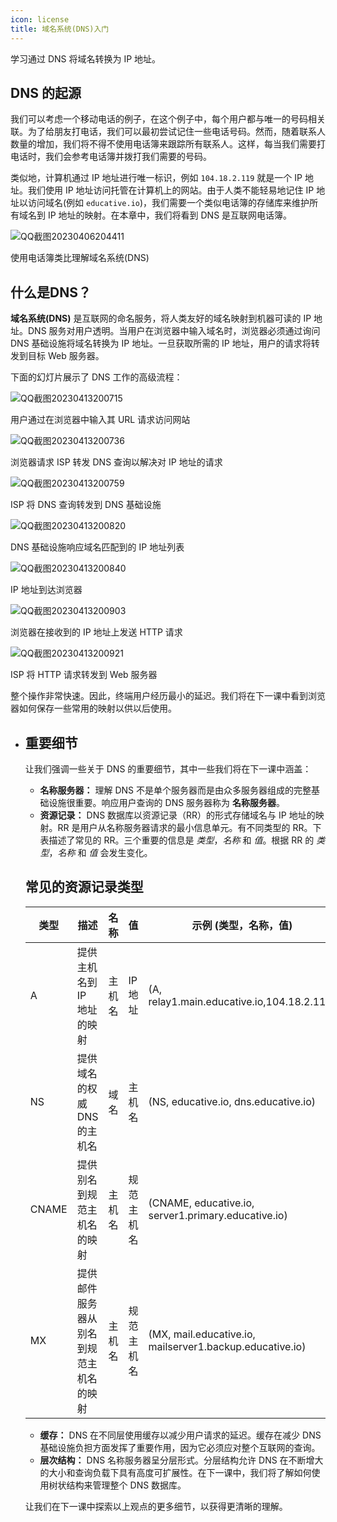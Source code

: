 ```yaml
---
icon: license
title: 域名系统(DNS)入门
---
```


学习通过 DNS 将域名转换为 IP 地址。

## DNS 的起源

我们可以考虑一个移动电话的例子，在这个例子中，每个用户都与唯一的号码相关联。为了给朋友打电话，我们可以最初尝试记住一些电话号码。然而，随着联系人数量的增加，我们将不得不使用电话簿来跟踪所有联系人。这样，每当我们需要打电话时，我们会参考电话簿并拨打我们需要的号码。

类似地，计算机通过 IP 地址进行唯一标识，例如 `104.18.2.119` 就是一个 IP 地址。我们使用 IP 地址访问托管在计算机上的网站。由于人类不能轻易地记住 IP 地址以访问域名(例如 `educative.io`)，我们需要一个类似电话簿的存储库来维护所有域名到 IP 地址的映射。在本章中，我们将看到 DNS 是互联网电话簿。

![QQ截图20230406204411](/img/07-Domain%20Name%20System/QQ%E6%88%AA%E5%9B%BE20230406204411.png)

使用电话簿类比理解域名系统(DNS)

## 什么是DNS？

**域名系统(DNS)** 是互联网的命名服务，将人类友好的域名映射到机器可读的 IP 地址。DNS 服务对用户透明。当用户在浏览器中输入域名时，浏览器必须通过询问 DNS 基础设施将域名转换为 IP 地址。一旦获取所需的 IP 地址，用户的请求将转发到目标 Web 服务器。

下面的幻灯片展示了 DNS 工作的高级流程：

![QQ截图20230413200715](/img/07-Domain%20Name%20System/QQ%E6%88%AA%E5%9B%BE20230413200715.png)

用户通过在浏览器中输入其 URL 请求访问网站

![QQ截图20230413200736](/img/07-Domain%20Name%20System/QQ%E6%88%AA%E5%9B%BE20230413200736.png)

浏览器请求 ISP 转发 DNS 查询以解决对 IP 地址的请求

![QQ截图20230413200759](/img/07-Domain%20Name%20System/QQ%E6%88%AA%E5%9B%BE20230413200759.png)

ISP 将 DNS 查询转发到 DNS 基础设施

![QQ截图20230413200820](/img/07-Domain%20Name%20System/QQ%E6%88%AA%E5%9B%BE20230413200820.png)

DNS 基础设施响应域名匹配到的 IP 地址列表

![QQ截图20230413200840](/img/07-Domain%20Name%20System/QQ%E6%88%AA%E5%9B%BE20230413200840.png)

IP 地址到达浏览器

![QQ截图20230413200903](/img/07-Domain%20Name%20System/QQ%E6%88%AA%E5%9B%BE20230413200903.png)

浏览器在接收到的 IP 地址上发送 HTTP 请求

![QQ截图20230413200921](/img/07-Domain%20Name%20System/QQ%E6%88%AA%E5%9B%BE20230413200921.png)

ISP 将 HTTP 请求转发到 Web 服务器

整个操作非常快速。因此，终端用户经历最小的延迟。我们将在下一课中看到浏览器如何保存一些常用的映射以供以后使用。

- ## 重要细节

  让我们强调一些关于 DNS 的重要细节，其中一些我们将在下一课中涵盖：

  - **名称服务器：** 理解 DNS 不是单个服务器而是由众多服务器组成的完整基础设施很重要。响应用户查询的 DNS 服务器称为  **名称服务器**。
  - **资源记录：** DNS 数据库以资源记录（RR）的形式存储域名与 IP 地址的映射。RR 是用户从名称服务器请求的最小信息单元。有不同类型的 RR。下表描述了常见的 RR。三个重要的信息是 *类型*，*名称* 和 *值*。根据 RR 的 *类型*，*名称* 和 *值* 会发生变化。

  ## 常见的资源记录类型

  | **类型** | **描述**                               | **名称** | **值**     | **示例 (类型，名称，值)**                                |
  | -------- | -------------------------------------- | -------- | ---------- | -------------------------------------------------------- |
  | A        | 提供主机名到 IP 地址的映射             | 主机名   | IP 地址    | (A, relay1.main.educative.io,104.18.2.119)               |
  | NS       | 提供域名的权威 DNS 的主机名            | 域名     | 主机名     | (NS, educative.io, dns.educative.io)                     |
  | CNAME    | 提供别名到规范主机名的映射             | 主机名   | 规范主机名 | (CNAME, educative.io, server1.primary.educative.io)      |
  | MX       | 提供邮件服务器从别名到规范主机名的映射 | 主机名   | 规范主机名 | (MX, mail.educative.io, mailserver1.backup.educative.io) |

  - **缓存：** DNS 在不同层使用缓存以减少用户请求的延迟。缓存在减少 DNS 基础设施负担方面发挥了重要作用，因为它必须应对整个互联网的查询。
  - **层次结构：** DNS 名称服务器呈分层形式。分层结构允许 DNS 在不断增大的大小和查询负载下具有高度可扩展性。在下一课中，我们将了解如何使用树状结构来管理整个 DNS 数据库。

  让我们在下一课中探索以上观点的更多细节，以获得更清晰的理解。